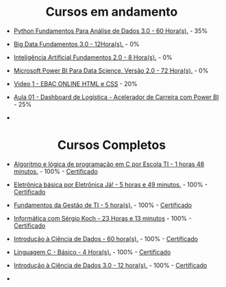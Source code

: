 <h1 align="center"> Cursos em andamento </h1>

* [Python Fundamentos Para Análise de Dados 3.0 - 60 Hora(s).](https://www.datascienceacademy.com.br/course/python-fundamentos) - 35% 

* [Big Data Fundamentos 3.0 - 12Hora(s).](https://www.datascienceacademy.com.br/path-player?courseid=big-data-fundamentos-3&unit=60ec7988e32fc3e4f31ce5cbUnit) - 0%

* [Inteligência Artificial Fundamentos 2.0 - 8 Hora(s).](https://www.datascienceacademy.com.br/path-player?courseid=inteligencia-artificial-fundamentos&unit=60f61105e32fc34ee0553af5Unit) - 0%

* [Microsoft Power BI Para Data Science, Versão 2.0 - 72 Hora(s).](https://www.datascienceacademy.com.br/path-player?courseid=microsoft-power-bi-para-data-science) - 0%

* [Video 1 - EBAC ONLINE HTML e CSS](https://www.youtube.com/watch?v=xYKblS16stY) - 20%

* [Aula 01 - Dashboard de Logística - Acelerador de Carreira com Power BI](https://www.youtube.com/watch?v=kDRUcyvV30Q) - 25%

* []()

<h1 align="center"> Cursos Completos </h1>

* [Algoritmo e lógica de programação em C por Escola TI - 1 horas 48 minutos.](https://cursa.app/pt/curso-gratuito/algoritmo-e-logica-de-programacao-em-c-por-escola-ti) - 100% - [Certificado](https://github.com/TiTiZinhoO/Certificados/blob/main/algoritimo%20e%20logica%20de%20programa%C3%A7%C3%A3o%20escola%20de%20TI.pdf)

* [Eletrônica básica por Eletrônica Já! - 5 horas e 49 minutos.](https://cursa.app/pt/curso-gratuito/eletronica-basica-por-eletronica-ja) - 100% - [Certificado](https://github.com/TiTiZinhoO/Certificados/blob/main/certificado%20eletronica%20cursa.pdf)

* [Fundamentos da Gestão de TI - 5 hora(s).](https://nc-www5.fgv.br/cursosgratuitos/default_html5.aspx) - 100% - [Certificado](https://github.com/TiTiZinhoO/Certificados/blob/main/FUNDAMENTOS%20DA%20GEST%C3%83O%20DE%20TI.pdf)

* [Informática com Sérgio Koch - 23 Horas e 13 minutos](https://cursa.app/pt/curso-gratuito/informatica-com-sergio-koch) - 100% - [Certificado](https://github.com/TiTiZinhoO/Certificados/blob/main/informatica%20com%20sergio%20koch.pdf)

* [Introdução à Ciência de Dados - 60 hora(s).](https://nc-www5.fgv.br/cursosgratuitos/default_html5.aspx) - 100% - [Certificado](https://github.com/TiTiZinhoO/Certificados/blob/main/INTRODU%C3%87%C3%83O%20%C3%80%20CI%C3%8ANCIA%20DE%20DADOS.pdf)

* [Linguagem C - Básico - 4 Hora(s).](https://alunos.workover.com.br/courses/523) - 100% - [Certificado](https://github.com/TiTiZinhoO/Certificados/blob/main/lionguagem%20C%20basico.pdf)

* [Introdução à Ciência de Dados 3.0 - 12 hora(s).](https://www.datascienceacademy.com.br/path-player?courseid=intro-ciencia-de-dados-3&unit=61082006e32fc3b2ed213fddUnit) - 100% - [Certificado](https://github.com/TiTiZinhoO/Certificados/blob/main/Introdu%C3%A7%C3%A3o%20a%20ciencia%20de%20dadsos%203.0%20Data%20Science%20Academy.pdf)

* []()
